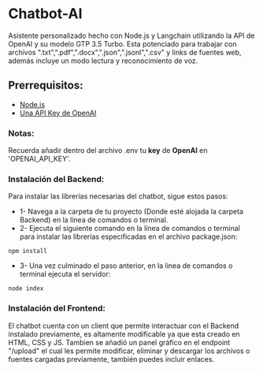# Chatbot-AI
Asistente personalizado hecho con Node.js y Langchain utilizando la API de OpenAI y su modelo GTP 3.5 Turbo. Esta potenciado para trabajar con archivos ".txt",".pdf",".docx",".json",".jsonl",".csv" y links de fuentes web, además incluye un modo lectura y reconocimiento de voz.

## Prerrequisitos:
- [Node.js](https://nodejs.org/dist/v18.18.0/node-v18.18.0-x64.msi)
- [Una API Key de OpenAI](https://platform.openai.com/account/api-keys)

### Notas:
Recuerda añadir dentro del archivo .env tu **key** de **OpenAI** en 'OPENAI_API_KEY'.

### Instalación del Backend: 
Para instalar las librerías necesarias del chatbot, sigue estos pasos:

- 1- Navega a la carpeta de tu proyecto (Donde esté alojada la carpeta Backend) en la línea de comandos o terminal.
- 2- Ejecuta el siguiente comando en la línea de comandos o terminal para instalar las librerías especificadas en el archivo package.json:

```
npm install
```
- 3- Una vez culminado el paso anterior, en la linea de comandos o terminal ejecuta el servidor:

```
node index
```

### Instalación del Frontend: 
El chatbot cuenta con un client que permite interactuar con el Backend instalado previamente, es altamente modificable ya que esta creado en HTML, CSS y JS.
Tambien se añadió un panel gráfico en el endpoint "/upload" el cual les permite modificar, eliminar y descargar los archivos o fuentes cargadas previamente, también puedes incluir enlaces.

